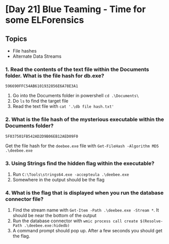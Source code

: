 # [Day 21] Blue Teaming - Time for some ELForensics

## Topics

- File hashes
- Alternate Data Streams

### 1. Read the contents of the text file within the Documents folder. What is the file hash for db.exe?
```
596690FFC54AB6101932856E6A78E3A1
```
1. Go into the Documents folder in powershell `cd .\Documents\`
2. Do `ls` to find the target file
3. Read the text file with `cat '.\db file hash.txt'`

### 2. What is the file hash of the mysterious executable within the Documents folder?
```
5F037501FB542AD2D9B06EB12AED09F0
```
Get the file hash for the `deebee.exe` file with `Get-FileHash -Algorithm MD5 .\deebee.exe`

### 3. Using Strings find the hidden flag within the executable?

1. Run `C:\Tools\strings64.exe -accepteula .\deebee.exe`
2. Somewhere in the output should be the flag

### 4. What is the flag that is displayed when you run the database connector file?

1. Find the stream name with `Get-Item -Path .\deebee.exe -Stream *`. It should be near the bottom of the output
2. Run the database connector with `wmic process call create $(Resolve-Path .\deebee.exe:hidedb)`
3. A command prompt should pop up. After a few seconds you should get the flag.